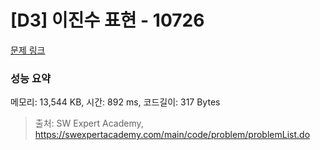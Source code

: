 # [D3] 이진수 표현 - 10726 

[문제 링크](https://swexpertacademy.com/main/code/problem/problemDetail.do?contestProbId=AXRSXf_a9qsDFAXS) 

### 성능 요약

메모리: 13,544 KB, 시간: 892 ms, 코드길이: 317 Bytes



> 출처: SW Expert Academy, https://swexpertacademy.com/main/code/problem/problemList.do